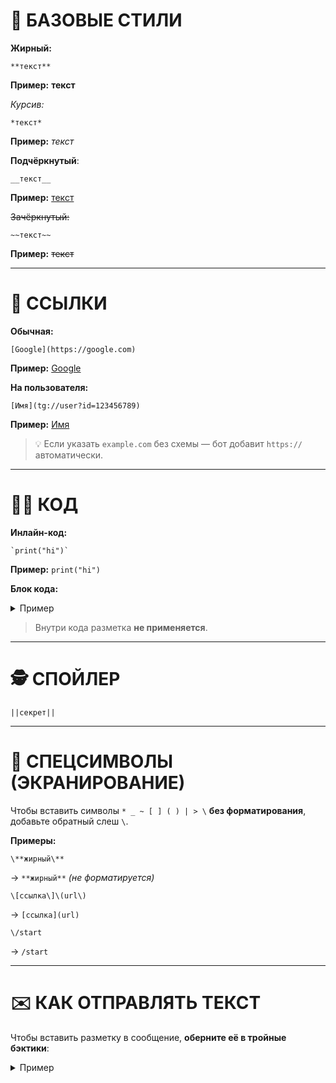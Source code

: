 # 📘 БАЗОВЫЕ СТИЛИ

**Жирный:**  
```
**текст**
```
**Пример:** **текст**

*Курсив:*  
```
*текст*
```
**Пример:** *текст*

__Подчёркнутый__:  
```
__текст__
```
**Пример:** <u>текст</u>

~~Зачёркнутый:~~  
```
~~текст~~
```
**Пример:** ~~текст~~

---

# 🔗 ССЫЛКИ

**Обычная:**  
```
[Google](https://google.com)
```
**Пример:** [Google](https://google.com)

**На пользователя:**  
```
[Имя](tg://user?id=123456789)
```
**Пример:** [Имя](tg://user?id=123456789)

> 💡 Если указать `example.com` без схемы — бот добавит `https://` автоматически.

---

# 🧑‍💻 КОД

**Инлайн-код:**  
```
`print("hi")`
```
**Пример:** `print("hi")`

**Блок кода:**
<details>
<summary>Пример</summary>

````md
```python
def hi():
    print("Привет!")
```
````
</details>

> Внутри кода разметка **не применяется**.

---

# 🕵️ СПОЙЛЕР

```
||секрет||
```
---

# 🔹 СПЕЦСИМВОЛЫ (ЭКРАНИРОВАНИЕ)

Чтобы вставить символы `* _ ~ [ ] ( ) | > \` **без форматирования**, добавьте обратный слеш `\`.

**Примеры:**

```
\**жирный\**
```
→ `**жирный**` *(не форматируется)*

```
\[ссылка\]\(url\)
```
→ `[ссылка](url)`

```
\/start
```
→ `/start`

---

# ✉️ КАК ОТПРАВЛЯТЬ ТЕКСТ

Чтобы вставить разметку в сообщение, **оберните её в тройные бэктики**:

<details>
<summary>Пример</summary>

````md
```md
**Пример** *разметки*
```
````
</details>
